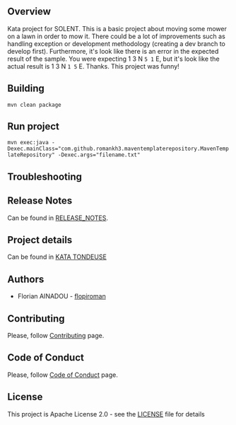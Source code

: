 ## Overview
Kata project for SOLENT.
This is a basic project about moving some mower on a lawn in order to mow it.
There could be a lot of improvements such as handling exception or development methodology (creating a dev branch to develop first).
Furthermore, it's look like there is an error in the expected result of the sample. 
You were expecting 1 3 N `5 1` E, but it's look like the actual result is 1 3 N `1 5` E.
Thanks. This project was funny!

## Building
`mvn clean package`

## Run project

`mvn exec:java -Dexec.mainClass="com.github.romankh3.maventemplaterepository.MavenTemplateRepository" -Dexec.args="filename.txt"`


## Troubleshooting


## Release Notes
Can be found in [RELEASE_NOTES](RELEASE_NOTES.md).

## Project details
Can be found in [KATA TONDEUSE](kata-tondeuse-java-v2.pdf)

## Authors
* Florian AINADOU - [flopiroman](https://github.com/flopiroman)


## Contributing
Please, follow [Contributing](CONTRIBUTING.md) page.

## Code of Conduct
Please, follow [Code of Conduct](CODE_OF_CONDUCT.md) page.

## License
This project is Apache License 2.0 - see the [LICENSE](LICENSE) file for details
